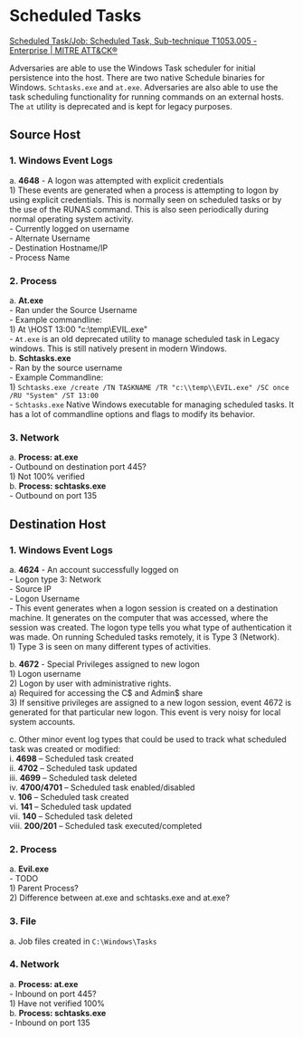# Scheduled Tasks

[Scheduled Task/Job: Scheduled Task, Sub-technique T1053.005 - Enterprise | MITRE ATT&CK®](https://attack.mitre.org/techniques/T1053/005/)

Adversaries are able to use the Windows Task scheduler for initial persistence into the host. There are two native Schedule binaries for Windows. `Schtasks.exe` and `at.exe`. Adversaries are also able to use the task scheduling functionality for running commands on an external hosts. The `at` utility is deprecated and is kept for legacy purposes.

## Source Host  

### 1. Windows Event Logs
   a. **4648**
      - A logon was attempted with explicit credentials  
         1) These events are generated when a process is attempting to logon by using explicit credentials. This is normally seen on scheduled tasks or by the use of the RUNAS command. This is also seen periodically during normal operating system activity.  
      - Currently logged on username  
      - Alternate Username  
      - Destination Hostname/IP  
      - Process Name  

### 2. Process
   a. **At.exe**  
      - Ran under the Source Username  
      - Example commandline:  
         1) At \\HOST 13:00 "c:\\temp\\EVIL.exe"  
      - `At.exe` is an old deprecated utility to manage scheduled task in Legacy windows. This is still natively present in modern Windows.  
   b. **Schtasks.exe**  
      - Ran by the source username  
      - Example Commandline:  
         1) `Schtasks.exe /create /TN TASKNAME /TR "c:\\temp\\EVIL.exe" /SC once /RU "System" /ST 13:00`  
      - `Schtasks.exe` Native Windows executable for managing scheduled tasks. It has a lot of commandline options and flags to modify its behavior.  

### 3. Network  
   a. **Process: at.exe**  
      - Outbound on destination port 445?  
         1) Not 100% verified  
   b. **Process: schtasks.exe**  
      - Outbound on port 135  

## Destination Host

### 1. Windows Event Logs
   a. **4624**
      - An account successfully logged on  
      - Logon type 3: Network  
      - Source IP  
      - Logon Username  
      - This event generates when a logon session is created on a destination machine. It generates on the computer that was accessed, where the session was created. The logon type tells you what type of authentication it was made. On running Scheduled tasks remotely, it is Type 3 (Network).  
         1) Type 3 is seen on many different types of activities.  

   b. **4672**
      - Special Privileges assigned to new logon  
         1) Logon username  
         2) Logon by user with administrative rights.  
            a) Required for accessing the C$ and Admin$ share  
            3) If sensitive privileges are assigned to a new logon session, event 4672 is generated for that particular new logon. This event is very noisy for local system accounts.  

   c. Other minor event log types that could be used to track what scheduled task was created or modified:  
      i. **4698** – Scheduled task created  
      ii. **4702** – Scheduled task updated  
      iii. **4699** – Scheduled task deleted  
      iv. **4700/4701** – Scheduled task enabled/disabled  
      v. **106** – Scheduled task created  
      vi. **141** – Scheduled task updated  
      vii. **140** – Scheduled task deleted  
      viii. **200/201** – Scheduled task executed/completed  

### 2. Process  
   a. **Evil.exe**  
      - TODO  
         1) Parent Process?  
         2) Difference between at.exe and schtasks.exe and at.exe?  

### 3. File  
   a. Job files created in `C:\Windows\Tasks`  

### 4. Network  
   a. **Process: at.exe**  
      - Inbound on port 445?  
         1) Have not verified 100%  
   b. **Process: schtasks.exe**  
      - Inbound on port 135  

